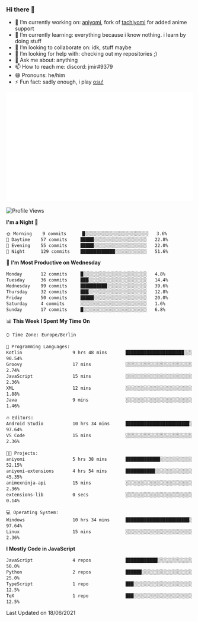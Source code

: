 ### Hi there 👋



<!--
**jmir1/jmir1** is a ✨ _special_ ✨ repository because its `README.md` (this file) appears on your GitHub profile.

Here are some ideas to get you started:
-->
- 🔭 I’m currently working on: [aniyomi](https://github.com/jmir1/aniyomi), fork of [tachiyomi](https://github.com/tachiyomiorg/tachiyomi) for added anime support
- 🌱 I’m currently learning: everything because i know nothing. i learn by doing stuff
- 👯 I’m looking to collaborate on: idk, stuff maybe
- 🤔 I’m looking for help with: checking out my repositories ;)
- 💬 Ask me about: anything
- 📫 How to reach me: discord: jmir#9379
- 😄 Pronouns: he/him
- ⚡ Fun fact: sadly enough, i play [osu!](https://osu.ppy.sh/users/18018426)
<div>
	<p align="center">
		<img src="https://github.com/jmir1/github-stats/blob/master/generated/overview.svg">
	</p>
</div>

<!--START_SECTION:waka-->
![Profile Views](http://img.shields.io/badge/Profile%20Views-17-blue)

**I'm a Night 🦉** 

```text
🌞 Morning    9 commits      █░░░░░░░░░░░░░░░░░░░░░░░░   3.6% 
🌆 Daytime    57 commits     █████░░░░░░░░░░░░░░░░░░░░   22.8% 
🌃 Evening    55 commits     █████░░░░░░░░░░░░░░░░░░░░   22.0% 
🌙 Night      129 commits    █████████████░░░░░░░░░░░░   51.6%

```
📅 **I'm Most Productive on Wednesday** 

```text
Monday       12 commits     █░░░░░░░░░░░░░░░░░░░░░░░░   4.8% 
Tuesday      36 commits     ███░░░░░░░░░░░░░░░░░░░░░░   14.4% 
Wednesday    99 commits     ██████████░░░░░░░░░░░░░░░   39.6% 
Thursday     32 commits     ███░░░░░░░░░░░░░░░░░░░░░░   12.8% 
Friday       50 commits     █████░░░░░░░░░░░░░░░░░░░░   20.0% 
Saturday     4 commits      ░░░░░░░░░░░░░░░░░░░░░░░░░   1.6% 
Sunday       17 commits     █░░░░░░░░░░░░░░░░░░░░░░░░   6.8%

```


📊 **This Week I Spent My Time On** 

```text
⌚︎ Time Zone: Europe/Berlin

💬 Programming Languages: 
Kotlin                   9 hrs 48 mins       ██████████████████████░░░   90.54% 
Groovy                   17 mins             ░░░░░░░░░░░░░░░░░░░░░░░░░   2.74% 
JavaScript               15 mins             ░░░░░░░░░░░░░░░░░░░░░░░░░   2.36% 
XML                      12 mins             ░░░░░░░░░░░░░░░░░░░░░░░░░   1.88% 
Java                     9 mins              ░░░░░░░░░░░░░░░░░░░░░░░░░   1.46%

🔥 Editors: 
Android Studio           10 hrs 34 mins      ████████████████████████░   97.64% 
VS Code                  15 mins             ░░░░░░░░░░░░░░░░░░░░░░░░░   2.36%

🐱‍💻 Projects: 
aniyomi                  5 hrs 38 mins       █████████████░░░░░░░░░░░░   52.15% 
aniyomi-extensions       4 hrs 54 mins       ███████████░░░░░░░░░░░░░░   45.35% 
animexninja-api          15 mins             ░░░░░░░░░░░░░░░░░░░░░░░░░   2.36% 
extensions-lib           0 secs              ░░░░░░░░░░░░░░░░░░░░░░░░░   0.14%

💻 Operating System: 
Windows                  10 hrs 34 mins      ████████████████████████░   97.64% 
Linux                    15 mins             ░░░░░░░░░░░░░░░░░░░░░░░░░   2.36%

```

**I Mostly Code in JavaScript** 

```text
JavaScript               4 repos             ████████████░░░░░░░░░░░░░   50.0% 
Python                   2 repos             ██████░░░░░░░░░░░░░░░░░░░   25.0% 
TypeScript               1 repo              ███░░░░░░░░░░░░░░░░░░░░░░   12.5% 
TeX                      1 repo              ███░░░░░░░░░░░░░░░░░░░░░░   12.5%

```



 Last Updated on 18/06/2021
<!--END_SECTION:waka-->
